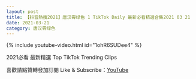 ```yaml
---
layout: post
title: 【抖音熱搜2021】唐汉霄绿色 1 TikTok Daily 最新必看精選合集2021 03 21
date: 2021-03-21
category: 唐汉霄绿色
---
```


{% include youtube-video.html id="1ohR6SUDee4" %}

2021必看 最新精選 Top TikTok Trending Clips

喜歡請點贊轉發加訂閱 Like & Subscribe：[YouTube](https://www.youtube.com/channel/UCAoR7VcanIPd04uEq_GIylA/videos)

